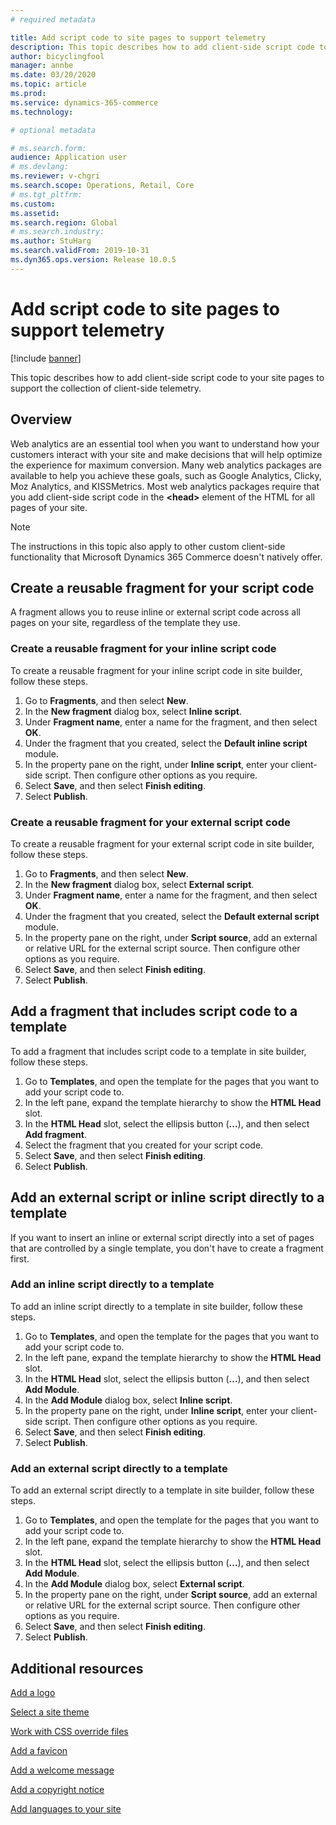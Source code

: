 ```yaml
---
# required metadata

title: Add script code to site pages to support telemetry
description: This topic describes how to add client-side script code to your site pages to support the collection of client-side telemetry. 
author: bicyclingfool
manager: annbe
ms.date: 03/20/2020
ms.topic: article
ms.prod: 
ms.service: dynamics-365-commerce
ms.technology: 

# optional metadata

# ms.search.form: 
audience: Application user
# ms.devlang: 
ms.reviewer: v-chgri
ms.search.scope: Operations, Retail, Core
# ms.tgt_pltfrm: 
ms.custom: 
ms.assetid: 
ms.search.region: Global
# ms.search.industry: 
ms.author: StuHarg
ms.search.validFrom: 2019-10-31
ms.dyn365.ops.version: Release 10.0.5
---
```


# Add script code to site pages to support telemetry

[!include [banner](includes/banner.md)]

This topic describes how to add client-side script code to your site pages to support the collection of client-side telemetry.

## Overview

Web analytics are an essential tool when you want to understand how your customers interact with your site and make decisions that will help optimize the experience for maximum conversion. Many web analytics packages are available to help you achieve these goals, such as Google Analytics, Clicky, Moz Analytics, and KISSMetrics. Most web analytics packages require that you add client-side script code in the **\<head\>** element of the HTML for all pages of your site.

> [!NOTE]
> The instructions in this topic also apply to other custom client-side functionality that Microsoft Dynamics 365 Commerce doesn't natively offer.

## Create a reusable fragment for your script code

A fragment allows you to reuse inline or external script code across all pages on your site, regardless of the template they use.

### Create a reusable fragment for your inline script code

To create a reusable fragment for your inline script code in site builder, follow these steps.

1. Go to **Fragments**, and then select **New**.
1. In the **New fragment** dialog box, select **Inline script**.
1. Under **Fragment name**, enter a name for the fragment, and then select **OK**.
1. Under the fragment that you created, select the **Default inline script** module.
1. In the property pane on the right, under **Inline script**, enter your client-side script. Then configure other options as you require.
1. Select **Save**, and then select **Finish editing**.
1. Select **Publish**.

### Create a reusable fragment for your external script code

To create a reusable fragment for your external script code in site builder, follow these steps.

1. Go to **Fragments**, and then select **New**.
1. In the **New fragment** dialog box, select **External script**.
1. Under **Fragment name**, enter a name for the fragment, and then select **OK**.
1. Under the fragment that you created, select the **Default external script** module.
1. In the property pane on the right, under **Script source**, add an external or relative URL for the external script source. Then configure other options as you require.
1. Select **Save**, and then select **Finish editing**.
1. Select **Publish**.

## Add a fragment that includes script code to a template

To add a fragment that includes script code to a template in site builder, follow these steps.

1. Go to **Templates**, and open the template for the pages that you want to add your script code to.
1. In the left pane, expand the template hierarchy to show the **HTML Head** slot.
1. In the **HTML Head** slot, select the ellipsis button (**...**), and then select **Add fragment**.
1. Select the fragment that you created for your script code.
1. Select **Save**, and then select **Finish editing**.
1. Select **Publish**.

## Add an external script or inline script directly to a template

If you want to insert an inline or external script directly into a set of pages that are controlled by a single template, you don't have to create a fragment first.

### Add an inline script directly to a template

To add an inline script directly to a template in site builder, follow these steps.

1. Go to **Templates**, and open the template for the pages that you want to add your script code to.
1. In the left pane, expand the template hierarchy to show the **HTML Head** slot.
1. In the **HTML Head** slot, select the ellipsis button (**...**), and then select **Add Module**.
1. In the **Add Module** dialog box, select **Inline script**.
1. In the property pane on the right, under **Inline script**, enter your client-side script. Then configure other options as you require.
1. Select **Save**, and then select **Finish editing**.
1. Select **Publish**.

### Add an external script directly to a template

To add an external script directly to a template in site builder, follow these steps.

1. Go to **Templates**, and open the template for the pages that you want to add your script code to.
1. In the left pane, expand the template hierarchy to show the **HTML Head** slot.
1. In the **HTML Head** slot, select the ellipsis button (**...**), and then select **Add Module**.
1. In the **Add Module** dialog box, select **External script**.
1. In the property pane on the right, under **Script source**, add an external or relative URL for the external script source. Then configure other options as you require.
1. Select **Save**, and then select **Finish editing**.
1. Select **Publish**.

## Additional resources

[Add a logo](add-logo.md)

[Select a site theme](select-site-theme.md)

[Work with CSS override files](css-override-files.md)

[Add a favicon](add-favicon.md)

[Add a welcome message](add-welcome-message.md)

[Add a copyright notice](add-copyright-notice.md)

[Add languages to your site](add-languages-to-site.md)
